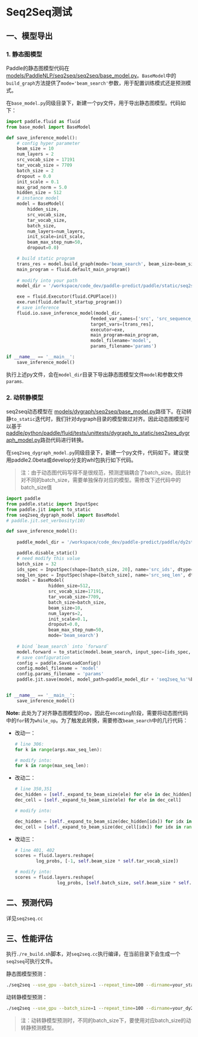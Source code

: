 # Seq2Seq测试

## 一、模型导出

### 1. 静态图模型
Paddle的静态图模型代码在 [models/PaddleNLP/seq2seq/seq2seq/base_model.py](https://github.com/PaddlePaddle/models/blob/release/1.8/PaddleNLP/seq2seq/seq2seq/base_model.py)。`BaseModel`中的`build_graph`方法提供了`mode='beam_search'`参数，用于配置训练模式还是预测模式。

在`base_model.py`同级目录下，新建一个py文件，用于导出静态图模型。代码如下：
```python
import paddle.fluid as fluid
from base_model import BaseModel

def save_inference_model():
    # config hyper parameter
    beam_size = 10
    num_layers = 2
    src_vocab_size = 17191
    tar_vocab_size = 7709
    batch_size = 2
    dropout = 0.0
    init_scale = 0.1
    max_grad_norm = 5.0
    hidden_size = 512
    # instance model
    model = BaseModel(
        hidden_size,
        src_vocab_size,
        tar_vocab_size,
        batch_size,
        num_layers=num_layers,
        init_scale=init_scale,
        beam_max_step_num=50,
        dropout=0.0)

    # build static program
    trans_res = model.build_graph(mode='beam_search', beam_size=beam_size)
    main_program = fluid.default_main_program()
    
    # modify into your path
    model_dir = '/workspace/code_dev/paddle-predict/paddle/static/seq2seq'

    exe = fluid.Executor(fluid.CPUPlace())
    exe.run(fluid.default_startup_program())
    # save inference
    fluid.io.save_inference_model(model_dir, 
                                feeded_var_names=['src', 'src_sequence_length'], 
                                target_vars=[trans_res], 
                                executor=exe,
                                main_program=main_program,
                                model_filename='model',
                                params_filename='params')

if __name__ == '__main__':
    save_inference_model()
```

执行上述py文件，会在`model_dir`目录下导出静态图模型文件`model`和参数文件`params`.

### 2. 动转静模型
seq2seq动态模型在 [models/dygraph/seq2seq/base_model.py](https://github.com/PaddlePaddle/models/blob/release/1.8/dygraph/seq2seq/base_model.py)路径下。在动转静`to_static`迭代时，我们针对dygraph目录的模型做过对齐。因此动态图模型可以基于 [paddle/python/paddle/fluid/tests/unittests/dygraph_to_static/seq2seq_dygraph_model.py](https://github.com/PaddlePaddle/Paddle/blob/develop/python/paddle/fluid/tests/unittests/dygraph_to_static/seq2seq_dygraph_model.py)路劲代码进行转换。

在`seq2seq_dygraph_model.py`同级目录下，新建一个py文件，代码如下。建议使用paddle2.0beta或develop分支的whl包执行如下代码。

> 注：由于动态图代码写得不是很规范，预测逻辑耦合了batch_size。因此针对不同的batch_size，需要单独保存对应的模型。需修改下述代码中的batch_size值

```python
import paddle
from paddle.static import InputSpec
from paddle.jit import to_static
from seq2seq_dygraph_model import BaseModel
# paddle.jit.set_verbosity(10)

def save_inference_model():
    
    paddle_model_dir = '/workspace/code_dev/paddle-predict/paddle/dy2stat/'

    paddle.disable_static()
    # need modify this value
    batch_size = 32
    ids_spec = InputSpec(shape=[batch_size, 20], name='src_ids', dtype='int64')
    seq_len_spec = InputSpec(shape=[batch_size], name='src_seq_len', dtype='int64')
    model = BaseModel(
                hidden_size=512,
                src_vocab_size=17191,
                tar_vocab_size=7709,
                batch_size=batch_size, 
                beam_size=10,
                num_layers=2,
                init_scale=0.1,
                dropout=0.0,
                beam_max_step_num=50,
                mode='beam_search')
    
    # bind `beam_search` into `forward`
    model.forward = to_static(model.beam_search, input_spec=[ids_spec, seq_len_spec])
    # save configuration
    config = paddle.SaveLoadConfig()
    config.model_filename = 'model'
    config.params_filename = 'params'
    paddle.jit.save(model, model_path=paddle_model_dir + 'seq2seq_%s'%batch_size,input_spec=[ids_spec, seq_len_spec], configs=config)


if __name__ == '__main__':
    save_inference_model()
```


**Note:**
此处为了对齐静态图模型的op，因此在`encoding`阶段，需要将动态图代码中的`for`转为`while_op`。为了触发此转换，需要修改`beam_search`中的几行代码：

+ 改动一：
    ```python
    # line 306:
    for k in range(args.max_seq_len):

    # modify into:
    for k in range(max_seq_len):
    ```

+ 改动二：
    ```python
    # line 350,351
    dec_hidden = [self._expand_to_beam_size(ele) for ele in dec_hidden]
    dec_cell = [self._expand_to_beam_size(ele) for ele in dec_cell]

    # modify into:

    dec_hidden = [self._expand_to_beam_size(dec_hidden[idx]) for idx in range(self.num_layers)]
    dec_cell = [self._expand_to_beam_size(dec_cell[idx]) for idx in range(self.num_layers)]
    ```

+ 改动三：
    ```python
    # line 401, 402
    scores = fluid.layers.reshape(
            log_probs, [-1, self.beam_size * self.tar_vocab_size])

    # modify into:
    scores = fluid.layers.reshape(
                    log_probs, [self.batch_size, self.beam_size * self.tar_vocab_size])
    ```


## 二、预测代码
详见`seq2seq.cc`

## 三、性能评估
执行`./re_build.sh`脚本，对`seq2seq.cc`执行编译，在当前目录下会生成一个`seq2seq`可执行文件。

静态图模型预测：
```bash
./seq2seq --use_gpu --batch_size=1 --repeat_time=100 --dirname=your_static_seq2seq_model_path
```

动转静模型预测：
```bash
./seq2seq --use_gpu --batch_size=1 --repeat_time=100 --dirname=your_dy2stat_seq2seq_model_path
```

> 注：动转静模型预测时，不同的batch_size下，要使用对应batch_size的动转静预测模型。